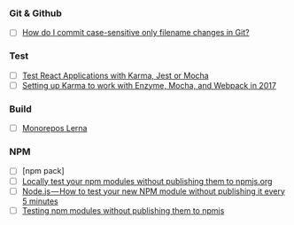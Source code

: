 ### Git & Github
  - [ ] [How do I commit case-sensitive only filename changes in Git?](https://stackoverflow.com/questions/17683458/how-do-i-commit-case-sensitive-only-filename-changes-in-git)

### Test
 - [ ] [Test React Applications with Karma, Jest or Mocha](http://instea.sk/2016/08/testing-react-applications-with-karma-jest-or-mocha/)
 - [ ] [Setting up Karma to work with Enzyme, Mocha, and Webpack in 2017](https://medium.com/@Jukejc/setting-up-karma-to-work-with-enzyme-mocha-and-webpack-in-2017-1ab0c2e9ef00)

### Build
 - [ ] [Monorepos Lerna](https://codeburst.io/monorepos-by-example-part-1-3a883b49047e)

### NPM
 - [ ] [npm pack]
  - [ ] [Locally test your npm modules without publishing them to npmjs.org](http://podefr.tumblr.com/post/30488475488/locally-test-your-npm-modules-without-publishing)
  - [ ] [Node.js — How to test your new NPM module without publishing it every 5 minutes](https://medium.com/@the1mills/how-to-test-your-npm-module-without-publishing-it-every-5-minutes-1c4cb4b369be)
  - [ ] [Testing npm modules without publishing them to npmjs](https://www.linkedin.com/pulse/testing-npm-modules-without-publishing-them-npmjs-jaivardhan-singh/)
